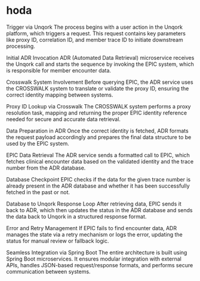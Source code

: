 # hoda


Trigger via Unqork
The process begins with a user action in the Unqork platform, which triggers a request. This request contains key parameters like proxy ID, correlation ID, and member trace ID to initiate downstream processing.

Initial ADR Invocation
ADR (Automated Data Retrieval) microservice receives the Unqork call and starts the sequence by invoking the EPIC system, which is responsible for member encounter data.

Crosswalk System Involvement
Before querying EPIC, the ADR service uses the CROSSWALK system to translate or validate the proxy ID, ensuring the correct identity mapping between systems.

Proxy ID Lookup via Crosswalk
The CROSSWALK system performs a proxy resolution task, mapping and returning the proper EPIC identity reference needed for secure and accurate data retrieval.

Data Preparation in ADR
Once the correct identity is fetched, ADR formats the request payload accordingly and prepares the final data structure to be used by the EPIC system.

EPIC Data Retrieval
The ADR service sends a formatted call to EPIC, which fetches clinical encounter data based on the validated identity and the trace number from the ADR database.

Database Checkpoint
EPIC checks if the data for the given trace number is already present in the ADR database and whether it has been successfully fetched in the past or not.

Database to Unqork Response Loop
After retrieving data, EPIC sends it back to ADR, which then updates the status in the ADR database and sends the data back to Unqork in a structured response format.

Error and Retry Management
If EPIC fails to find encounter data, ADR manages the state via a retry mechanism or logs the error, updating the status for manual review or fallback logic.

Seamless Integration via Spring Boot
The entire architecture is built using Spring Boot microservices. It ensures modular integration with external APIs, handles JSON-based request/response formats, and performs secure communication between systems.

